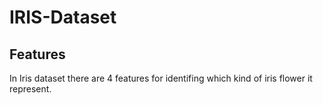 # IRIS-Dataset

## Features

In Iris dataset there are 4 features for identifing which kind of iris flower it represent.

